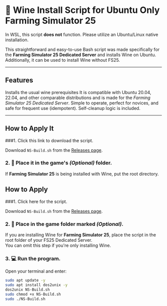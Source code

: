 # 🍷 Wine Install Script for Ubuntu Only Farming Simulator 25

   In WSL, this script **does not** function. Please utilize an Ubuntu/Linux native installation.


   This straightforward and easy-to-use Bash script was made specifically for the **Farming Simulator 25 Dedicated Server** and installs Wine on Ubuntu.  
   Additionally, it can be used to install Wine without FS25.

   ---

   ## Features

   Installs the usual wine prerequisites
   It is compatible with Ubuntu 20.04, 22.04, and other comparable distributions and is made for the *Farming Simulator 25 Dedicated Server*.
   Simple to operate, perfect for novices, and safe for frequent use (idempotent).
   Self-cleanup logic is included.

   ---


   ## How to Apply It


   ###1. Click this link to download the script.

   Download `NS-Build.sh` from the [Releases page](https://github.com/YourUsername/YourRepoName/releases).

   ### 2. 📂   Place it in the game's *(Optional)* folder.

  If **Farming Simulator 25** is being installed with Wine, put the root directory.

## How to Apply

 ###1. Click here for the script.


 Download `NS-Build.sh` from the [Releases page](https://github.com/YourUsername/YourRepoName/releases).

 ### 2. 📂  Place in the game folder marked *(Optional)*.

 If you are installing Wine for **Farming Simulator 25**, place the script in the root folder of your FS25 Dedicated Server.  
 You can omit this step if you're only installing Wine.

 ### 3. 💻 Run the program.

 Open your terminal and enter:

```bash
sudo apt update -y
sudo apt install dos2unix -y
dos2unix NS-Build.sh
sudo chmod +x NS-Build.sh
sudo ./NS-Build.sh
